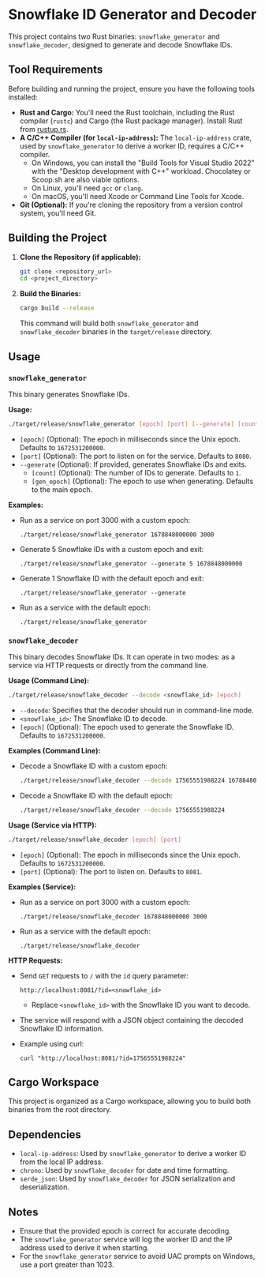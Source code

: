 # Snowflake ID Generator and Decoder

This project contains two Rust binaries: `snowflake_generator` and `snowflake_decoder`, designed to generate and decode Snowflake IDs.

## Tool Requirements

Before building and running the project, ensure you have the following tools installed:

* **Rust and Cargo:** You'll need the Rust toolchain, including the Rust compiler (`rustc`) and Cargo (the Rust package manager). Install Rust from [rustup.rs](https://rustup.rs/).
* **A C/C++ Compiler (for `local-ip-address`):** The `local-ip-address` crate, used by `snowflake_generator` to derive a worker ID, requires a C/C++ compiler.
    * On Windows, you can install the "Build Tools for Visual Studio 2022" with the "Desktop development with C++" workload. Chocolatey or Scoop.sh are also viable options.
    * On Linux, you'll need `gcc` or `clang`.
    * On macOS, you'll need Xcode or Command Line Tools for Xcode.
* **Git (Optional):** If you're cloning the repository from a version control system, you'll need Git.

## Building the Project

1.  **Clone the Repository (if applicable):**

    ```bash
    git clone <repository_url>
    cd <project_directory>
    ```

2.  **Build the Binaries:**

    ```bash
    cargo build --release
    ```

    This command will build both `snowflake_generator` and `snowflake_decoder` binaries in the `target/release` directory.

## Usage

### `snowflake_generator`

This binary generates Snowflake IDs.

**Usage:**

```bash
./target/release/snowflake_generator [epoch] [port] [--generate] [count] [gen_epoch]
```

* `[epoch]` (Optional): The epoch in milliseconds since the Unix epoch. Defaults to `1672531200000`.
* `[port]` (Optional): The port to listen on for the service. Defaults to `8080`.
* `--generate` (Optional): If provided, generates Snowflake IDs and exits.
    * `[count]` (Optional): The number of IDs to generate. Defaults to `1`.
    * `[gen_epoch]` (Optional): The epoch to use when generating. Defaults to the main epoch.

**Examples:**

* Run as a service on port 3000 with a custom epoch:

    ```
    ./target/release/snowflake_generator 1678848000000 3000
    ```

* Generate 5 Snowflake IDs with a custom epoch and exit:

    ```
    ./target/release/snowflake_generator --generate 5 1678848000000
    ```

* Generate 1 Snowflake ID with the default epoch and exit:

    ```
    ./target/release/snowflake_generator --generate
    ```

* Run as a service with the default epoch:

    ```
    ./target/release/snowflake_generator
    ```

### `snowflake_decoder`

This binary decodes Snowflake IDs. It can operate in two modes: as a service via HTTP requests or directly from the command line.

**Usage (Command Line):**

```bash
./target/release/snowflake_decoder --decode <snowflake_id> [epoch]
```

* `--decode`: Specifies that the decoder should run in command-line mode.
* `<snowflake_id>`: The Snowflake ID to decode.
* `[epoch]` (Optional): The epoch used to generate the Snowflake ID. Defaults to `1672531200000`.

**Examples (Command Line):**

* Decode a Snowflake ID with a custom epoch:

    ```bash
    ./target/release/snowflake_decoder --decode 17565551988224 1678848000000
    ```

* Decode a Snowflake ID with the default epoch:

    ```bash
    ./target/release/snowflake_decoder --decode 17565551988224
    ```

**Usage (Service via HTTP):**

```bash
./target/release/snowflake_decoder [epoch] [port]
```

* `[epoch]` (Optional): The epoch in milliseconds since the Unix epoch. Defaults to `1672531200000`.
* `[port]` (Optional): The port to listen on. Defaults to `8081`.

**Examples (Service):**

* Run as a service on port 3000 with a custom epoch:

    ```
    ./target/release/snowflake_decoder 1678848000000 3000
    ```

* Run as a service with the default epoch:

    ```
    ./target/release/snowflake_decoder
    ```

**HTTP Requests:**

* Send `GET` requests to `/` with the `id` query parameter:

    ```
    http://localhost:8081/?id=<snowflake_id>
    ```

    * Replace `<snowflake_id>` with the Snowflake ID you want to decode.

* The service will respond with a JSON object containing the decoded Snowflake ID information.

* Example using curl:

    ```
    curl "http://localhost:8081/?id=17565551988224"
    ```

## Cargo Workspace

This project is organized as a Cargo workspace, allowing you to build both binaries from the root directory.

## Dependencies

* `local-ip-address`: Used by `snowflake_generator` to derive a worker ID from the local IP address.
* `chrono`: Used by `snowflake_decoder` for date and time formatting.
* `serde_json`: Used by `snowflake_decoder` for JSON serialization and deserialization.

## Notes

* Ensure that the provided epoch is correct for accurate decoding.
* The `snowflake_generator` service will log the worker ID and the IP address used to derive it when starting.
* For the `snowflake_generator` service to avoid UAC prompts on Windows, use a port greater than 1023.